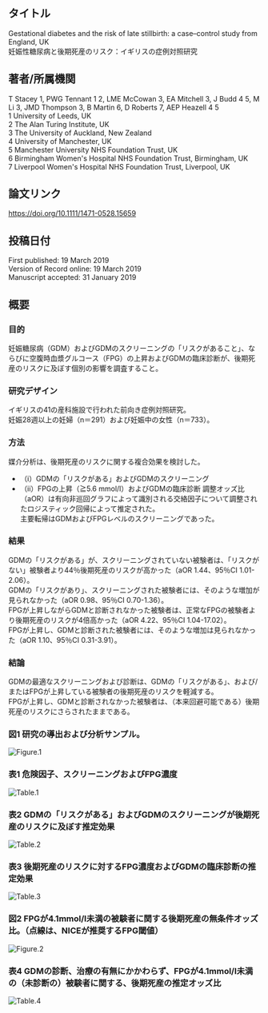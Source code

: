 ## タイトル
Gestational diabetes and the risk of late stillbirth: a case–control study from England, UK  
妊娠性糖尿病と後期死産のリスク：イギリスの症例対照研究

## 著者/所属機関
T Stacey 1, PWG Tennant 1 2, LME McCowan 3, EA Mitchell 3, J Budd 4 5, M Li 3, JMD Thompson 3, B Martin 6, D Roberts 7, AEP Heazell 4 5  
1 University of Leeds, UK  
2 The Alan Turing Institute, UK  
3 The University of Auckland, New Zealand  
4 University of Manchester, UK  
5 Manchester University NHS Foundation Trust, UK  
6 Birmingham Women's Hospital NHS Foundation Trust, Birmingham, UK  
7 Liverpool Women's Hospital NHS Foundation Trust, Liverpool, UK

## 論文リンク
https://doi.org/10.1111/1471-0528.15659

## 投稿日付
First published: 19 March 2019  
Version of Record online: 19 March 2019  
Manuscript accepted: 31 January 2019

## 概要
### 目的
妊娠糖尿病（GDM）およびGDMのスクリーニングの「リスクがあること」、ならびに空腹時血漿グルコース（FPG）の上昇およびGDMの臨床診断が、後期死産のリスクに及ぼす個別の影響を調査すること。

### 研究デザイン
イギリスの41の産科施設で行われた前向き症例対照研究。  
妊娠28週以上の妊婦（n＝291）および妊娠中の女性（n＝733）。

### 方法
媒介分析は、後期死産のリスクに関する複合効果を検討した。
* （i）GDMの「リスクがある」およびGDMのスクリーニング
* （ii）FPGの上昇（≧5.6 mmol/l）およびGDMの臨床診断
調整オッズ比（aOR）は有向非巡回グラフによって識別される交絡因子について調整されたロジスティック回帰によって推定された。  
主要転帰はGDMおよびFPGレベルのスクリーニングであった。

### 結果
GDMの「リスクがある」が、スクリーニングされていない被験者は、「リスクがない」被験者より44％後期死産のリスクが高かった（aOR 1.44、95％CI 1.01-2.06）。  
GDMの「リスクがあり」、スクリーニングされた被験者には、そのような増加が見られなかった（aOR 0.98、95％CI 0.70-1.36）。  
FPGが上昇しながらGDMと診断されなかった被験者は、正常なFPGの被験者より後期死産のリスクが4倍高かった（aOR 4.22、95％CI 1.04-17.02）。  
FPGが上昇し、GDMと診断された被験者には、そのような増加は見られなかった（aOR 1.10、95％CI 0.31-3.91）。

### 結論
GDMの最適なスクリーニングおよび診断は、GDMの「リスクがある」、および/またはFPGが上昇している被験者の後期死産のリスクを軽減する。  
FPGが上昇し、GDMと診断されなかった被験者は、（本来回避可能である）後期死産のリスクにさらされたままである。

### 図1 研究の導出および分析サンプル。
![Figure.1](gestational_fig1.jpg)

### 表1 危険因子、スクリーニングおよびFPG濃度
![Table.1](gestational_tab1.png)

### 表2 GDMの「リスクがある」およびGDMのスクリーニングが後期死産のリスクに及ぼす推定効果
![Table.2](gestational_tab2.png)

### 表3 後期死産のリスクに対するFPG濃度およびGDMの臨床診断の推定効果
![Table.3](gestational_tab3.png)

### 図2 FPGが4.1mmol/l未満の被験者に関する後期死産の無条件オッズ比。（点線は、NICEが推奨するFPG閾値）
![Figure.2](gestational_fig2.jpg)

### 表4 GDMの診断、治療の有無にかかわらず、FPGが4.1mmol/l未満の（未診断の）被験者に関する、後期死産の推定オッズ比
![Table.4](gestational_tab4.png)
